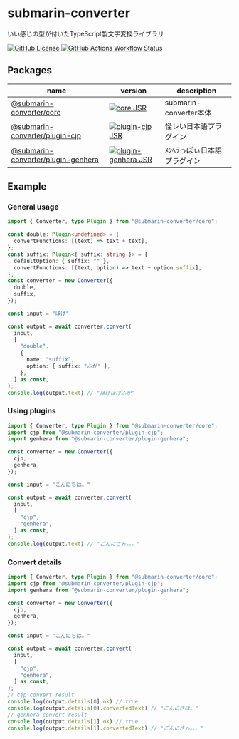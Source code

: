 # submarin-converter

いい感じの型が付いたTypeScript製文字変換ライブラリ

[![GitHub License](https://img.shields.io/github/license/souhait0614/submarin-converter?style=flat-square)](https://github.com/souhait0614/submarin-converter/license)
[![GitHub Actions Workflow Status](https://img.shields.io/github/actions/workflow/status/souhait0614/submarin-converter/ci.yml?branch=master&style=flat-square&label=test)](https://github.com/souhait0614/submarin-converter/actions/workflows/ci.yml)

## Packages

| name                                                                                    | version                                                                                                                              | description                |
| --------------------------------------------------------------------------------------- | ------------------------------------------------------------------------------------------------------------------------------------ | -------------------------- |
| [@submarin-converter/core](https://jsr.io/@submarin-converter/core)                     | [![core JSR](https://jsr.io/badges/@submarin-converter/core)](https://jsr.io/@submarin-converter/core)                               | submarin-converter本体     |
| [@submarin-converter/plugin-cjp](https://jsr.io/@submarin-converter/plugin-cjp)         | [![plugin-cjp JSR](https://jsr.io/badges/@submarin-converter/plugin-cjp)](https://jsr.io/@submarin-converter/plugin-cjp)             | 怪レい日本语プラグイン     |
| [@submarin-converter/plugin-genhera](https://jsr.io/@submarin-converter/plugin-genhera) | [![plugin-genhera JSR](https://jsr.io/badges/@submarin-converter/plugin-genhera)](https://jsr.io/@submarin-converter/plugin-genhera) | ﾒﾝﾍﾗっぽぃ日本語プラグイン |

## Example

### General usage

```typescript
import { Converter, type Plugin } from "@submarin-converter/core";

const double: Plugin<undefined> = {
  convertFunctions: [(text) => text + text],
};
const suffix: Plugin<{ suffix: string }> = {
  defaultOption: { suffix: "" },
  convertFunctions: [(text, option) => text + option.suffix],
};
const converter = new Converter({
  double,
  suffix,
});

const input = "ほげ"

const output = await converter.convert(
  input,
  [
    "double",
    {
      name: "suffix",
      option: { suffix: "ふが" },
    },
  ] as const,
);
console.log(output.text) // "ほげほげふが"
```

### Using plugins

```typescript
import { Converter, type Plugin } from "@submarin-converter/core";
import cjp from "@submarin-converter/plugin-cjp";
import genhera from "@submarin-converter/plugin-genhera";

const converter = new Converter({
  cjp,
  genhera,
});

const input = "こんにちは。"

const output = await converter.convert(
  input,
  [
    "cjp",
    "genhera",
  ] as const,
);
console.log(output.text) // "ごんにさゎ。。。"
```

### Convert details

```typescript
import { Converter, type Plugin } from "@submarin-converter/core";
import cjp from "@submarin-converter/plugin-cjp";
import genhera from "@submarin-converter/plugin-genhera";

const converter = new Converter({
  cjp,
  genhera,
});

const input = "こんにちは。"

const output = await converter.convert(
  input,
  [
    "cjp",
    "genhera",
  ] as const,
);
// cjp convert result
console.log(output.details[0].ok) // true
console.log(output.details[0].convertedText) // "ごんにさは。"
// genhera convert result
console.log(output.details[1].ok) // true
console.log(output.details[1].convertedText) // "ごんにさゎ。。。"
```

